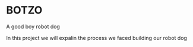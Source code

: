 # BOTZO
A good boy robot dog

In this project we will expalin the process we faced building our robot dog

<br>
